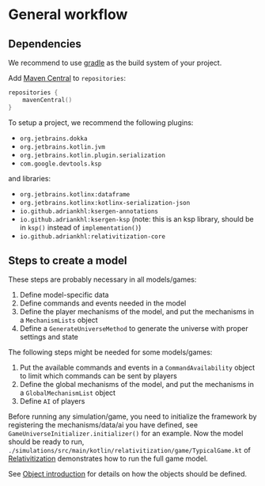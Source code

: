 # General workflow

## Dependencies

We recommend to use [gradle](https://gradle.org/) as the build system of your project.

Add [Maven Central](https://central.sonatype.com/) to `repositories`:

```kotlin
repositories {
    mavenCentral()
}
```

To setup a project, we recommend the following plugins:

* `org.jetbrains.dokka`
* `org.jetbrains.kotlin.jvm`
* `org.jetbrains.kotlin.plugin.serialization`
* `com.google.devtools.ksp`

and libraries:

* `org.jetbrains.kotlinx:dataframe`
* `org.jetbrains.kotlinx:kotlinx-serialization-json`
* `io.github.adriankhl:ksergen-annotations`
* `io.github.adriankhl:ksergen-ksp` (note: this is an ksp library, should be in `ksp()` instead of `implementation()`)
* `io.github.adriankhl:relativitization-core`

## Steps to create a model

These steps are probably necessary in all models/games:

1. Define model-specific data
2. Define commands and events needed in the model
3. Define the player mechanisms of the model, and put the mechanisms in a `MechanismLists` object
4. Define a `GenerateUniverseMethod` to generate the universe with proper settings and state

The following steps might be needed for some models/games:

1. Put the available commands and events in a `CommandAvailability` object to limit which commands 
  can be sent by players
2. Define the global mechanisms of the model, and put the mechanisms in a `GlobalMechanismList` object
3. Define `AI` of players

Before running any simulation/game, you need to initialize the framework by registering the
mechanisms/data/ai you have defined, see `GameUniverseInitializer.initializer()` for an example.
Now the model should be ready to run, `./simulations/src/main/kotlin/relativitization/game/TypicalGame.kt`
of [Relativitization](https://github.com/Adriankhl/relativitization)
demonstrates how to run the full game model.

See [Object introduction](./object-introduction.md) for details on how the objects should be defined.
